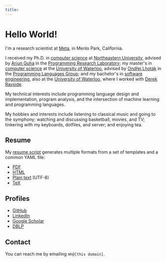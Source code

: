 ```yaml
---
title:
---
```


# Hello World!

I'm a research scientist at [Meta][], in Menlo Park, California.

I received my Ph.D. in [computer science][khoury] at [Northeastern
University][], advised by [Arjun Guha][aguha] in the [Programming Research
Laboratory][]; my master's in [computer science][scs] at the [University of
Waterloo][], advised by [Ondřej Lhoták][olhotak] in the [Programming Languages
Group][]; and my bachelor's in [software engineering][se], also at the
[University of Waterloo][], where I worked with [Derek Rayside][drayside].

My technical interests include programming language design and implementation,
program analysis, and the intersection of machine learning and programming
languages.

My hobbies and interests include listening to classical music and going to the
symphony; watching and discussing basketball, movies, and TV; tinkering with my
keyboards, dotfiles, and server; and enjoying tea.

[Meta]: https://about.meta.com/

[khoury]: https://www.khoury.northeastern.edu/
[Northeastern University]: https://www.northeastern.edu/
[Programming Research Laboratory]: https://prl.khoury.northeastern.edu/
[aguha]: https://www.khoury.northeastern.edu/~arjunguha/main/home/

[scs]: https://cs.uwaterloo.ca/
[University of Waterloo]: https://uwaterloo.ca/
[olhotak]: https://plg.uwaterloo.ca/~olhotak/
[Programming Languages Group]: https://plg.uwaterloo.ca/

[se]: https://uwaterloo.ca/software-engineering/
[drayside]: https://ece.uwaterloo.ca/~drayside/

## Resume

My [resume script][] generates multiple formats from a set of templates and
a common YAML file:

  - [PDF][pdf resume]
  - [HTML][html resume]
  - [Plain text][txt resume] (UTF-8)
  - [TeX][tex resume]

[resume script]: https://github.com/mhyee/resume
[pdf resume]: /resume/resume.pdf
[html resume]: /resume/resume.html
[txt resume]: /resume/resume.txt
[tex resume]: /resume/resume.tex

## Profiles

  - [GitHub][]
  - [LinkedIn][]
  - [Google Scholar][]
  - [DBLP][]

[GitHub]: https://github.com/mhyee
[LinkedIn]: https://www.linkedin.com/in/mhyee
[Google Scholar]: https://scholar.google.com/citations?user=rijGpmoAAAAJ
[DBLP]: https://dblp.uni-trier.de/pid/146/0143.html

## Contact

You can reach me by emailing `mh@[this domain]`.
